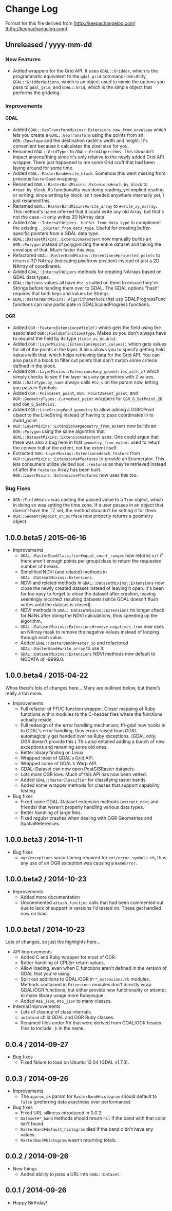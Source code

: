 # Change Log

Format for this file derived from [http://keepachangelog.com](http://keepachangelog.com).

## Unreleased / yyyy-mm-dd

### New Features

* Added wrappers for the Grid API. It uses `GDAL::Gridder`, which is the
  programmatic equivalent to the `gdal_grid` command-line utility,
  `GDAL::GridderOptions`, which is an object used to mimic the options you pass
  to `gdal_grid`, and `GDAL::Grid`, which is the simple object that performs the
  gridding.

### Improvements

#### GDAL

* Added `GDAL::GeoTransformMixins::Extensions.new_from_envelope` which lets you
  create a `GDAL::GeoTransform` using the points from an `OGR::Envelope` and the
  destination raster's width and height. It's convenient because it calculates
  the pixel size for you.
* Renamed `GDAL::GridTypes` to `GDAL::GridAlgorithms`. This shouldn't impact
  anyone/thing since it's only relative to the newly added Grid API wrapper.
  There just happened to me some Grid cruft that had been laying around for some
  time.
* Added `GDAL::RasterBand#write_block`. Somehow this went missing from previous
  `RasterBand` wrapping.
* Renamed `GDAL::RasterBandMixins::Extenions#each_by_block` to `#read_by_block`.
  Its functionality was doing reading, yet implied reading or writing; since
  writing by block isn't needed anywhere internally yet, I just renamed this.
* Renamed `GDAL::RasterBandMixins#write_array` to `#write_xy_narray`. This
  method's name inferred that it could write any old Array, but that's not the
  case--it only writes 2D NArray data.
* Added `GDAL::InternalHelpers._buffer_from_data_type` to compliment the
  existing `._pointer_from_data_type`. Useful for creating buffer-specific
  pointers from a GDAL data type.
* `GDAL::DatasetMixins::Extensions#extent` now manually builds an `OGR::Polygon`
  instead of polygonizing the entire dataset and taking the envelope of that.
  Much faster this way.
* Refactored `GDAL::RasterBandMixins::Exsentions#projected_points` to return a
  3D NArray (indicating pixel/row position) instead of just a 2D NArray of
  coordinates.
* Added `GDAL::InternalHelpers` methods for creating NArrays based on GDAL
  data types.
* `GDAL::Options` values all have `#to_s` called on them to ensure they're
  Strings before handing them over to GDAL. The GDAL options "hash" requires
  that both keys and values be Strings.
* `GDAL::RasterBandMixins::AlgorithmMethods` that use GDALProgressFunc functions
  can now participate in GDALScaledProgress functions.

#### OGR

* Added `OGR::FeatureExtensions#field()` which gets the field using the
  associated `OGR::FieldDefinition#type`. Makes so you don't always have to
  request the field by its type (`field_as_double`).
* Added `OGR::LayerMixins::Extensions#point_values()` which gets values for all
  of the points in the layer. It also allows you to specify getting field values
  with that, which helps retrieving data for the Grid API. You can also pass it
  a block to filter out points that don't match some criteria defined in the
  block.
* Added `OGR::LayerMixins::Extensions#any_geometries_with_z?` which simply
  checks to see if the layer has any geometries with Z values.
* `GDAL::DataType.by_name` always calls `#to_s` on the param now, letting you
  pass in Symbols.
* Added `OGR::Point#set_point`, `OGR::Point25#set_point`, and
  `OGR::GeometryTypes::Curve#set_point` wrappers for `OGR_G_SetPoint_2D` and
  `OGR_G_SetPoint`.
* Added `OGR::LineString#add_geometry` to allow adding a OGR::Point object to
  the LineString instead of having to pass coordinates in to #add_point.
* `OGR::LayerMixins::Extensions#geometry_from_extent` now builds an
  `OGR::Polygon` using the same algorithm that
  `GDAL::DatasetMixins::Extensions#extent` uses. One could argue that there was
  also a bug here in that `geometry_from_extent` used to return the convex hull
  of the extent, not the extent itself.
* Extracted `OGR::LayerMixins::Extensions#each_feature` from
  `OGR::LayerMixins::Extensions#features` to provide an Enumerator. This lets
  consumers utilize yielded `OGR::Feature`s as they're retrieved instead of
  after the `features` Array has been built.
  `OGR::LayerMixins::Extensions#features` now uses this too.

### Bug Fixes

* `OGR::Field#date=` was casting the passed value to a `Time` object, which in
  doing so was setting the time zone. If a user passes in an object that doesn't
  have the TZ set, the method shouldn't be setting it for them.
* `OGR::Geometry#point_on_surface` now properly returns a geometry object.

## 1.0.0.beta5 / 2015-06-16

* Improvements
    * `GDAL::RasterBandClassifier#equal_count_ranges` now returns `nil` if there
      aren't enough points per group/class to return the requested number of
      breaks.
    * Simplified NDVI (and related) methods in
      `GDAL::DatasetMixins::Extensions`.
    * NDVI and related methods in `GDAL::DatasetMixins::Extensions` now close
      the newly created dataset instead of leaving it open. It's been far too
      easy to forget to close the dataset after creation, leaving seemingly
      incorrect resulting datasets (since GDAL doesn't flush writes until the
      dataset is closed).
    * NDVI methods in `GDAL::DatasetMixins::Extensions` no longer check for
      NaNs after doing the NDVI calculations, thus speeding up the algorithm.
    * `GDAL::DatasetMixins::Extensions#remove_negatives_from` now uses an NArray
      mask to remove the negative values instead of looping through each value.
    * Added `GDAL::RasterBand#raster_io` and refactored
      `GDAL::RasterBand#write_array` to use it.
    * `GDAL::DatasetMixins::Extensions` NDVI methods now default to NODATA of -9999.0.

## 1.0.0.beta4 / 2015-04-22

Whoa there's lots of changes here... Many are outlined below, but there's really
a ton more.

* Improvements
    * Full refactor of FFI/C function wrapper. Closer mapping of Ruby functions
      within modules to the C-header files where the functions actually reside.
    * Full redesign of the error handling mechanism; ffi-gdal now hooks in to
      GDAL's error handling, thus errors raised from GDAL automagically get handed
      over as Ruby exceptions. (GDAL only; OGR doesn't provide this.) This also
      entailed adding a bunch of new exceptions and renaming some old ones.
    * Better library finding on Linux.
    * Wrapped most of GDAL's Grid API.
    * Wrapped some of GDAL's Warp API.
    * GDAL::Dataset can now open PostGISRaster datasets.
    * Lots more OGR love. Much of this API has now been vetted.
    * Added `GDAL::RasterClassifier` for classifying raster bands.
    * Added some wrapper methods for classes that support capability testing.
* Bug fixes
    * Fixed some GDAL::Dataset extension methods (`extract_ndvi` and friends)
      that weren't properly handling various data types.
    * Better handling of large files.
    * Fixed regular crashes when dealing with OGR Geometries and
      SpatialReferences.

## 1.0.0.beta3 / 2014-11-11

* Bug fixes
    * `ogr/exceptions` wasn't being required for `ext/error_symbols.rb`, thus
      any use of an OGR exception was causing a `NameError`.

## 1.0.0.beta2 / 2014-10-23

* Improvements
    * Added more documentation
    * Uncommented `attach_function` calls that had been commented out due to
      lack of support in versions I'd tested on.  These get handled now on load.

## 1.0.0.beta1 / 2014-10-23

Lots of changes, so just the highlights here...

* API Improvements
    * Added C and Ruby wrapper for most of OGR.
    * Better handling of CPLErr return values.
    * Allow loading, even when C functions aren't defined in the version of
      GDAL that you're using.
    * Split out additions to GDAL/OGR in `*_extensions.rb` modules.  Methods
      contained in `Extensions` modules don't directly wrap GDAL/OGR functions,
      but either provide new functionality or attempt to make library usage more
      Rubyesque.
    * Added `#as_json`, `#to_json` to many classes.
* Internal Improvements
    * Lots of cleanup of class internals.
    * `autoload` child GDAL and OGR Ruby classes.
    * Renamed files under ffi/ that were derived from GDAL/OGR header files to
      include `_h` in the name.

## 0.0.4 / 2014-09-27

* Bug fixes
    * Fixed failure to load on Ubuntu 12.04 (GDAL v1.7.3).

## 0.0.3 / 2014-09-26

* Improvements
    * The `approx_ok` param for `RasterBand#histogram` should default to
      `false` (preferring data exactness over performance).
* Bug fixes
    * Fixed URL silliness introduced in 0.0.2.
    * `Dataset#*_band` methods should return `nil` if the band with that color
      isn't found.
    * `RasterBand#default_histogram` died if the band didn't have any values.
    * `RasterBand#histogram` wasn't returning totals.

## 0.0.2 / 2014-09-26

* New things
    * Added ability to pass a URL into `GDAL::Dataset`.

## 0.0.1 / 2014-09-26

* Happy Birthday!
